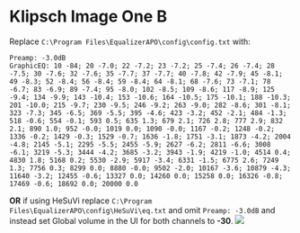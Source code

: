 # Klipsch Image One B
Replace `C:\Program Files\EqualizerAPO\config\config.txt` with:
```
Preamp: -3.0dB
GraphicEQ: 10 -84; 20 -7.0; 22 -7.2; 23 -7.2; 25 -7.4; 26 -7.4; 28 -7.5; 30 -7.6; 32 -7.6; 35 -7.7; 37 -7.7; 40 -7.8; 42 -7.9; 45 -8.1; 49 -8.3; 52 -8.4; 56 -8.4; 59 -8.4; 64 -8.1; 68 -7.6; 73 -7.1; 78 -6.7; 83 -6.9; 89 -7.4; 95 -8.0; 102 -8.5; 109 -8.6; 117 -8.9; 125 -9.4; 134 -9.9; 143 -10.4; 153 -10.6; 164 -10.5; 175 -10.1; 188 -10.3; 201 -10.0; 215 -9.7; 230 -9.5; 246 -9.2; 263 -9.0; 282 -8.6; 301 -8.1; 323 -7.3; 345 -6.5; 369 -5.5; 395 -4.6; 423 -3.2; 452 -2.1; 484 -1.3; 518 -0.6; 554 -0.1; 593 0.5; 635 1.3; 679 2.1; 726 2.8; 777 2.9; 832 2.1; 890 1.0; 952 -0.0; 1019 0.0; 1090 -0.0; 1167 -0.2; 1248 -0.2; 1336 -0.2; 1429 -0.3; 1529 -0.7; 1636 -1.8; 1751 -3.1; 1873 -4.2; 2004 -4.8; 2145 -5.1; 2295 -5.5; 2455 -5.9; 2627 -6.2; 2811 -6.6; 3008 -6.1; 3219 -5.3; 3444 -4.2; 3685 -3.2; 3943 -1.9; 4219 -1.0; 4514 0.4; 4830 1.8; 5168 0.2; 5530 -2.9; 5917 -3.4; 6331 -1.5; 6775 2.6; 7249 1.3; 7756 0.3; 8299 0.0; 8880 -0.0; 9502 -2.0; 10167 -3.6; 10879 -4.3; 11640 -3.2; 12455 -0.6; 13327 0.0; 14260 0.0; 15258 0.0; 16326 -0.8; 17469 -0.6; 18692 0.0; 20000 0.0
```
**OR** if using HeSuVi replace `C:\Program Files\EqualizerAPO\config\HeSuVi\eq.txt` and omit `Preamp: -3.0dB` and instead set Global volume in the UI for both channels to **-30**.
![](https://raw.githubusercontent.com/jaakkopasanen/AutoEq/master/results/Sonoma%20Model%20One/innerfidelity/onear/Klipsch%20Image%20One%20B/Klipsch%20Image%20One%20B.png)